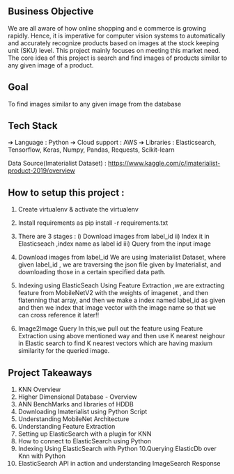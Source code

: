 ## Business Objective

We are all aware of how online shopping and e commerce is growing rapidly. Hence,
it is imperative for computer vision systems to automatically and accurately
recognize products based on images at the stock keeping unit (SKU) level. This
project mainly focuses on meeting this market need. The core idea of this project is
search and find images of products similar to any given image of a product.

## Goal
To find images similar to any given image from the database

## Tech Stack
➔ Language : Python
➔ Cloud support : AWS
➔ Libraries : Elasticsearch, Tensorflow, Keras, Numpy, Pandas, Requests,
Scikit-learn


Data Source(Imaterialist Dataset) : https://www.kaggle.com/c/imaterialist-product-2019/overview 


## How to setup this project :
  1) Create virtualenv & activate the virtualenv 
  2) Install requirements as pip install -r requirements.txt
  3) There are 3 stages :
     i) Download images from label_id
     ii) Index it in Elasticseach ,index name as label id 
     iii) Query from the input image 



1) Download images from label_id
    We are using Imaterialist Dataset, where given label_id , we are traversing the json file given by Imaterialist,
   and downloading those in a certain specified data path.
   
2) Indexing using ElasticSeach
    Using Feature Extraction ,we are extracting feature from MobileNetV2 with the weights of imagenet ,
   and then flatenning that array, and then we make a index named label_id as given and then we index that image vector 
   with the image name so that we can cross reference it later!!
   
3) Image2Image Query
    In this,we pull out the feature using Feature Extraction using above mentioned way and then use K nearest neighour
    in Elastic search to find K nearest vectors which are having maxium similarity for the queried image.
   
## Project Takeaways
1. KNN Overview
2. Higher Dimensional Database - Overview
3. ANN BenchMarks and libraries of HDDB
4. Downloading Imaterialist using Python Script
5. Understanding MobileNet Architecture
6. Understanding Feature Extraction
7. Setting up ElasticSearch with a plugin for KNN
8. How to connect to ElasticSearch using Python
9. Indexing Using ElasticSearch with Python
10.Querying ElasticDb over Knn with Python
11. ElasticSearch API in action and understanding ImageSearch Response
    
